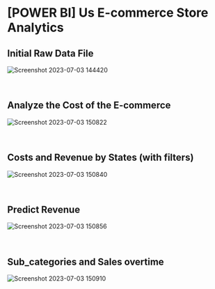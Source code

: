 # [POWER BI] Us E-commerce Store Analytics


## Initial Raw Data File
![Screenshot 2023-07-03 144420](https://github.com/leanhkienn/EcommercePowerBI/assets/116093407/4e60e828-37f7-47e7-a16d-40310235b333)

<br>

## Analyze the Cost of the E-commerce
![Screenshot 2023-07-03 150822](https://github.com/leanhkienn/EcommercePowerBI/assets/116093407/a3a567d7-2037-4f41-85dc-f47e02de4303)

<br>

## Costs and Revenue by States (with filters)
![Screenshot 2023-07-03 150840](https://github.com/leanhkienn/EcommercePowerBI/assets/116093407/430ae634-8f03-468b-849d-ca2d9160d5df)

<br>


## Predict Revenue
![Screenshot 2023-07-03 150856](https://github.com/leanhkienn/EcommercePowerBI/assets/116093407/9cde26eb-8f80-4f9d-a252-03a3ab58db93)

<br>

## Sub_categories and Sales overtime
![Screenshot 2023-07-03 150910](https://github.com/leanhkienn/EcommercePowerBI/assets/116093407/e9953a5f-df01-4a4c-b981-cc1bd46311b4)

